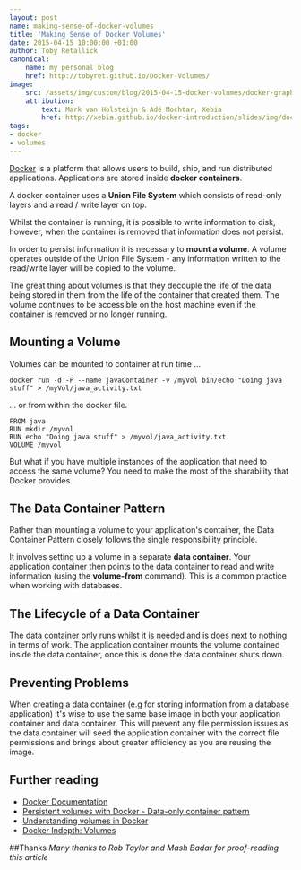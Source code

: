 ```yaml
---
layout: post
name: making-sense-of-docker-volumes
title: 'Making Sense of Docker Volumes'
date: 2015-04-15 10:00:00 +01:00
author: Toby Retallick
canonical:
    name: my personal blog
    href: http://tobyret.github.io/Docker-Volumes/
image:
    src: /assets/img/custom/blog/2015-04-15-docker-volumes/docker-graphic.png
    attribution:
        text: Mark van Holsteijn & Adé Mochtar, Xebia
        href: http://xebia.github.io/docker-introduction/slides/img/docker-filesystems-busyboxrw.png
tags:
- docker
- volumes
---
```


[Docker](http://www.docker.com) is a platform that allows users to build, ship, and run distributed applications. Applications are stored inside <strong>docker containers</strong>.

A docker container uses a <strong>Union File System</strong> which consists of read-only layers and a read / write layer on top.

Whilst the container is running, it is possible to write information to disk, however, when the container is removed that information does not persist.

In order to persist information it is necessary to **mount a volume**. A volume operates outside of the Union File System - any information written to the read/write layer will be copied to the volume. 

The great thing about volumes is that they decouple the life of the data being stored in them from the life of the container that created them. The volume continues to be accessible on the host machine even if the container is removed or no longer running. 


## Mounting a Volume

Volumes can be mounted to container at run time ...

```
docker run -d -P --name javaContainer -v /myVol bin/echo "Doing java stuff" > /myVol/java_activity.txt

```

... or from within the docker file.

```
FROM java
RUN mkdir /myvol
RUN echo "Doing java stuff" > /myvol/java_activity.txt
VOLUME /myvol

```

But what if you have multiple instances of the application that need to access the same volume? You need to make the most of the sharability that Docker provides. 

## The Data Container Pattern

Rather than mounting a volume to your application's container, the Data Container Pattern closely follows the single responsibility principle. 

It involves setting up a volume in a separate <strong>data container</strong>. Your application container then points to the data container to read and write information (using the <strong>volume-from</strong> command). This is a common practice when working with databases. 


## The Lifecycle of a Data Container      

The data container only runs whilst it is needed and is does next to nothing in terms of work. The application container mounts the volume contained inside the data container, once this is done the data container shuts down.

## Preventing Problems

When creating a data container (e.g for storing information from a database application) it's wise to use the same base image in both your application container and data container. This will prevent any file permission issues as the data container will seed the application container with the correct file permissions and brings about greater efficiency as you are reusing the image.

## Further reading
- [Docker Documentation](https://docs.docker.com/userguide/dockervolumes/) 
- [Persistent volumes with Docker - Data-only container pattern](http://container42.com/2013/12/16/persistent-volumes-with-docker-container-as-volume-pattern/)
- [Understanding volumes in Docker](http://container-solutions.com/2014/12/understanding-volumes-docker/)
- [Docker Indepth: Volumes](http://container42.com/2014/11/03/docker-indepth-volumes/)


##Thanks
<em>Many thanks to Rob Taylor and Mash Badar for proof-reading this article</em>
